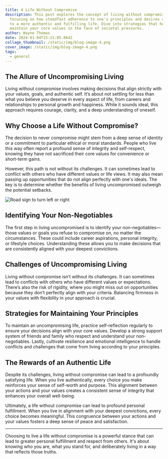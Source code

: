 ```yaml
---
title: A Life Without Compromise
description: This post explores the concept of living without compromise,
  focusing on how steadfast adherence to one's principles and desires can lead
  to a more authentic and fulfilling life. Dive into strategies that help
  maintain your core values in the face of societal pressures.
author: Wayne Thomas
date: 2024-01-04T15:21:05.064Z
collage_thumbnail: /static/img/blog-image-4.png
cover_image: /static/img/blog-image-4.png
tags:
  - general
---
```

## The Allure of Uncompromising Living

Living without compromise involves making decisions that align strictly with your values, goals, and authentic self. It’s about not settling for less than what you believe you deserve in every aspect of life, from careers and relationships to personal growth and happiness. While it sounds ideal, this approach requires courage, clarity, and a deep understanding of oneself.

## Why Choose a Life Without Compromise?

The decision to never compromise might stem from a deep sense of identity or a commitment to particular ethical or moral standards. People who live this way often report a profound sense of integrity and self-respect, knowing they have not sacrificed their core values for convenience or short-term gains.

However, this path is not without its challenges. It can sometimes lead to conflict with others who have different values or life views. It may also mean passing up opportunities that do not align perfectly with one's ideals. The key is to determine whether the benefits of living uncompromised outweigh the potential setbacks.

![Road sign to turn left or right](/static/img/blog-image-4.png "Road sign to turn left or right")

## Identifying Your Non-Negotiables

The first step in living uncompromised is to identify your non-negotiables—those values or goals you refuse to compromise on, no matter the circumstances. These could include career aspirations, personal integrity, or lifestyle choices. Understanding these allows you to make decisions that are consistently aligned with your deepest convictions.

## Challenges of Uncompromising Living

Living without compromise isn’t without its challenges. It can sometimes lead to conflicts with others who have different values or expectations. There’s also the risk of rigidity, where you might miss out on opportunities because they don’t perfectly align with your criteria. Balancing firmness in your values with flexibility in your approach is crucial.

## Strategies for Maintaining Your Principles

To maintain an uncompromising life, practice self-reflection regularly to ensure your decisions align with your core values. Develop a strong support system of friends and family who respect and understand your non-negotiables. Lastly, cultivate resilience and emotional intelligence to handle conflicts and challenges that come from living according to your principles.

## The Rewards of an Authentic Life

Despite its challenges, living without compromise can lead to a profoundly satisfying life. When you live authentically, every choice you make reinforces your sense of self-worth and purpose. This alignment between your actions and your values creates a consistent sense of integrity that enhances your overall well-being.

Ultimately, a life without compromise can lead to profound personal fulfillment. When you live in alignment with your deepest convictions, every choice becomes meaningful. This congruence between your actions and your values fosters a deep sense of peace and satisfaction.

- - -

Choosing to live a life without compromise is a powerful stance that can lead to greater personal fulfillment and respect from others. It's about knowing who you are, what you stand for, and deliberately living in a way that reflects those truths.
